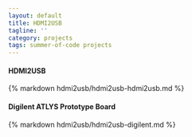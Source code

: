 ```yaml
---
layout: default
title: HDMI2USB
tagline: ''
category: projects
tags: summer-of-code projects
---
```


<div class="col-md-12">
  <div class="panel panel-default">
    <div class="panel-heading">
      <h4>
        HDMI2USB
        <span class="edit-link pull-right">
          <a href="{% edit_url hdmi2usb/hdmi2usb-hdmi2usb.md %}" target="_blank">
            <i class="fa fa-edit"></i>
          </a>
        </span>
      </h4>
    </div>
    <div class="panel-body">
      {% markdown hdmi2usb/hdmi2usb-hdmi2usb.md %}
    </div>
  </div>
</div>

<div class="col-md-12">
  <div class="panel panel-default">
    <div class="panel-heading">
      <h4>
        Digilent ATLYS Prototype Board
        <span class="edit-link pull-right">
          <a href="{% edit_url hdmi2usb/hdmi2usb-digilent.md %}" target="_blank">
            <i class="fa fa-edit"></i>
          </a>
        </span>
      </h4>
    </div>
    <div class="panel-body">
      {% markdown hdmi2usb/hdmi2usb-digilent.md %}
    </div>
  </div>
</div>
